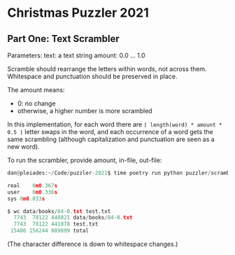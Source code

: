 # Christmas Puzzler 2021

## Part One: Text Scrambler

Parameters:
text: a text string
amount: 0.0 ... 1.0

Scramble should rearrange the letters within words, not across them.
Whitespace and punctuation should be preserved in place.

The amount means:
 - 0: no change
 - otherwise, a higher number is more scrambled

In this implementation, for each word there are `⌈ length(word) * amount * 0.5 ⌉` letter swaps in the word, 
and each occurrence of a word gets the same scrambling (although capitalization and punctuation are seen as a new word).

To run the scrambler, provide amount, in-file, out-file:
```python
dan@pleiades:~/Code/puzzler-2021$ time poetry run python puzzler/scramble.py 0.5 data/books/84-0.txt test.txt

real	0m0.367s
user	0m0.336s
sys	0m0.033s

$ wc data/books/84-0.txt test.txt
  7743  78122 448821 data/books/84-0.txt
  7743  78122 441078 test.txt
 15486 156244 889899 total
```
(The character difference is down to whitespace changes.)
